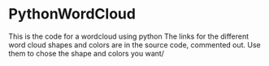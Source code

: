 # PythonWordCloud
This is the code for a wordcloud using python
The links for the different word cloud shapes and colors are in the source code, commented out.  Use them to chose the shape and colors you want/
